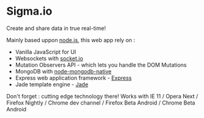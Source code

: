 Sigma.io
===============

Create and share data in true real-time!

Mainly based uppon [node.js](http://nodejs.org/), this web app rely on :

* Vanilla JavaScript for UI
* Websockets with [socket.io](http://socket.io/)
* Mutation Observers API - which lets you handle the DOM Mutations
* MongoDB with [node-mongodb-native](https://github.com/mongodb/node-mongodb-native)
* Express web application framework - [Express](http://expressjs.com/)
* Jade template engine - [Jade](http://jade-lang.com/)

Don't forget : cutting edge technology there! Works with IE 11 / Opera Next / Firefox Nightly / Chrome dev channel / Firefox Beta Android / Chrome Beta Android


